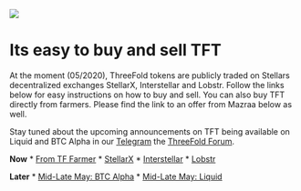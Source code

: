 
![](\img\tftexplo.png)
# Its easy to buy and sell TFT

At the moment (05/2020), ThreeFold tokens are publicly traded on Stellars decentralized exchanges StellarX, Interstellar and Lobstr. Follow the links below for easy instructions on how to buy and sell.
You can also buy TFT directly from farmers. Please find the link to an offer from Mazraa below as well.

Stay tuned about the upcoming announcements on TFT being available on Liquid and BTC Alpha in our [Telegram](https://t.me/threefoldnews)  the [ThreeFold Forum](https://forum.threefold.io/).


**Now**
    * [From TF Farmer](tft_mazraa.md)
    * [StellarX](tft_stellarx.md)
    * [Interstellar](tft_interstellar.md)
    * [Lobstr](tft_lobstr.md)

**Later**
    * [Mid-Late May: BTC Alpha](tft_btc_alpha.md)
    * [Mid-Late May: Liquid](tft_liquid.md)